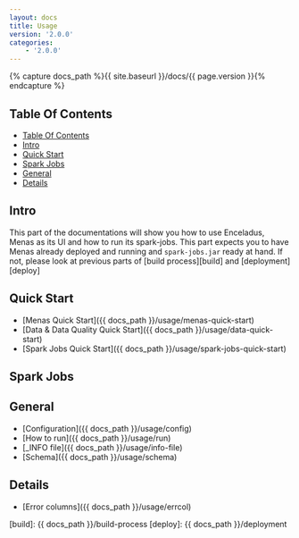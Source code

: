 ```yaml
---
layout: docs
title: Usage
version: '2.0.0'
categories:
    - '2.0.0'
---
```

{% capture docs_path %}{{ site.baseurl }}/docs/{{ page.version }}{% endcapture %}

## Table Of Contents

<!-- toc -->
- [Table Of Contents](#table-of-contents)
- [Intro](#intro)
- [Quick Start](#quick-start)
- [Spark Jobs](#spark-jobs)
- [General](#general)
- [Details](#details)
<!-- tocstop -->

## Intro

This part of the documentations will show you how to use Enceladus, Menas as its UI and how to run its spark-jobs. This part expects you to have Menas already deployed and running and `spark-jobs.jar` ready at hand. If not, please look at previous parts of [build process][build] and [deployment][deploy]

## Quick Start

- [Menas Quick Start]({{ docs_path }}/usage/menas-quick-start)
- [Data & Data Quality Quick Start]({{ docs_path }}/usage/data-quick-start)
- [Spark Jobs Quick Start]({{ docs_path }}/usage/spark-jobs-quick-start)

## Spark Jobs

## General

- [Configuration]({{ docs_path }}/usage/config)
- [How to run]({{ docs_path }}/usage/run)
- [\_INFO file]({{ docs_path }}/usage/info-file)
- [Schema]({{ docs_path }}/usage/schema)

## Details

- [Error columns]({{ docs_path }}/usage/errcol)

[build]: {{ docs_path }}/build-process
[deploy]: {{ docs_path }}/deployment
